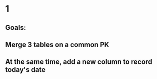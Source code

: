 # 1

## Goals:
## Merge 3 tables on a common PK
## At the same  time, add a new column to record today's date
